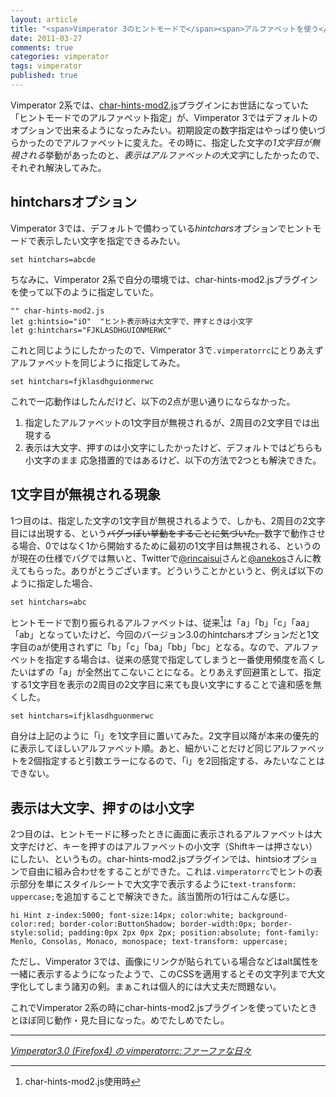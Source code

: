 ```yaml
---
layout: article
title: "<span>Vimperator 3のヒントモードで</span><span>アルファベットを使う</span>"
date: 2011-03-27
comments: true
categories: vimperator
tags: vimperator
published: true
---
```


Vimperator 2系では、[char-hints-mod2.js](http://d.hatena.ne.jp/hogelog/20081219/p1)プラグインにお世話になっていた「ヒントモードでのアルファベット指定」が、Vimperator 3ではデフォルトのオプションで出来るようになったみたい。初期設定の数字指定はやっぱり使いづらかったのでアルファベットに変えた。その時に、指定した文字の*1文字目が無視される*挙動があったのと、*表示はアルファベットの大文字*にしたかったので、それぞれ解決してみた。

<!-- READMORE -->

## hintcharsオプション

Vimperator 3では、デフォルトで備わっている*hintchars*オプションでヒントモードで表示したい文字を指定できるみたい。

~~~ vim
set hintchars=abcde
~~~

ちなみに、Vimperator 2系で自分の環境では、char-hints-mod2.jsプラグインを使って以下のように指定していた。

~~~ vim
"" char-hints-mod2.js
let g:hintsio="iO"  "ヒント表示時は大文字で、押すときは小文字
let g:hintchars="FJKLASDHGUIONMERWC"
~~~

これと同じようにしたかったので、Vimperator 3で`.vimperatorrc`にとりあえずアルファベットを同じように指定してみた。

~~~ vim
set hintchars=fjklasdhguionmerwc
~~~

これで一応動作はしたんだけど、以下の2点が思い通りにならなかった。

1. 指定したアルファベットの1文字目が無視されるが、2周目の2文字目では出現する
2. 表示は大文字、押すのは小文字にしたかったけど、デフォルトではどちらも小文字のまま
応急措置的ではあるけど、以下の方法で2つとも解決できた。


## 1文字目が無視される現象

1つ目のは、指定した文字の1文字目が無視されるようで、しかも、2周目の2文字目には出現する、という<del datetime="2011-03-27T01:22:30+09:00">バグっぽい挙動をすることに気づいた。</del>数字で動作させる場合、0ではなく1から開始するために最初の1文字目は無視される、というのが現在の仕様でバグでは無いと、Twitterで[@rincaisui](https://twitter.com/#!/rincaisui/status/51669043853266945)さんと[@anekos](http://twitter.com/#!/anekos/status/51670690839011328)さんに教えてもらった。ありがとうございます。どういうことかというと、例えば以下のように指定した場合、

~~~ vim
set hintchars=abc
~~~

ヒントモードで割り振られるアルファベットは、従来[^1]は「a」「b」「c」「aa」「ab」となっていたけど、今回のバージョン3.0のhintcharsオプションだと1文字目のaが使用されずに「b」「c」「ba」「bb」「bc」となる。なので、アルファベットを指定する場合は、従来の感覚で指定してしまうと一番使用頻度を高くしたいはずの「a」が全然出てこないことになる。とりあえず回避策として、指定する1文字目を表示の2周目の2文字目に来ても良い文字にすることで違和感を無くした。

~~~ vim
set hintchars=ifjklasdhguonmerwc
~~~

自分は上記のように「i」を1文字目に置いてみた。2文字目以降が本来の優先的に表示してほしいアルファベット順。あと、細かいことだけど同じアルファベットを2個指定すると引数エラーになるので、「i」を2回指定する、みたいなことはできない。


## 表示は大文字、押すのは小文字

2つ目のは、ヒントモードに移ったときに画面に表示されるアルファベットは大文字だけど、キーを押すのはアルファベットの小文字（Shiftキーは押さない）にしたい、というもの。char-hints-mod2.jsプラグインでは、hintsioオプションで自由に組み合わせをすることができた。これは`.vimperatorrc`でヒントの表示部分を単にスタイルシートで大文字で表示するように`text-transform: uppercase;`を追加することで解決できた。該当箇所の1行はこんな感じ。

~~~ vim
hi Hint z-index:5000; font-size:14px; color:white; background-color:red; border-color:ButtonShadow; border-width:0px; border-style:solid; padding:0px 2px 0px 2px; position:absolute; font-family: Menlo, Consolas, Monaco, monospace; text-transform: uppercase;
~~~

ただし、Vimperator 3では、画像にリンクが貼られている場合などはalt属性を一緒に表示するようになったようで、このCSSを適用するとその文字列まで大文字化してしまう諸刃の剣。まぁこれは個人的には大丈夫だ問題ない。

これでVimperator 2系の時にchar-hints-mod2.jsプラグインを使っていたときとほぼ同じ動作・見た目になった。めでたしめでたし。

* * *

<cite>[Vimperator3.0 (Firefox4) の vimperatorrc:ファーファな日々](http://blog.livedoor.jp/bowlkun/archives/50435315.html)</cite>

[^1]: char-hints-mod2.js使用時
